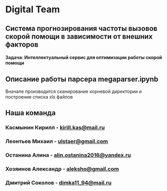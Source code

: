 # Digital Team
## Система прогнозирования частоты вызовов скорой помощи в зависимости от внешних факторов
#### Задача: Интеллектуальный сервис для оптимизации работы скорой помощи

## Описание работы парсера megaparser.ipynb
Вначале производится сканирование корневой директории и построение списка xls файлов


## Наша команда
### Касмынин Кирилл - kirill.kas@mail.ru
### Леонтьев Михаил - ulstaer@gmail.com
### Останина Алина - alin.ostanina2016@yandex.ru
### Хозяинов Александр - aleksho@gmail.com
### Дмитрий Соколов - dimka11_94@mail.ru
